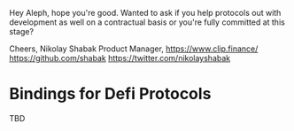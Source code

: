 Hey Aleph, hope you're good. Wanted to ask if you help protocols out with development as well on a contractual basis or you're fully committed at this stage?

Cheers,
Nikolay Shabak
Product Manager, https://www.clip.finance/
https://github.com/shabak
https://twitter.com/nikolayshabak

# Bindings for Defi Protocols

TBD
